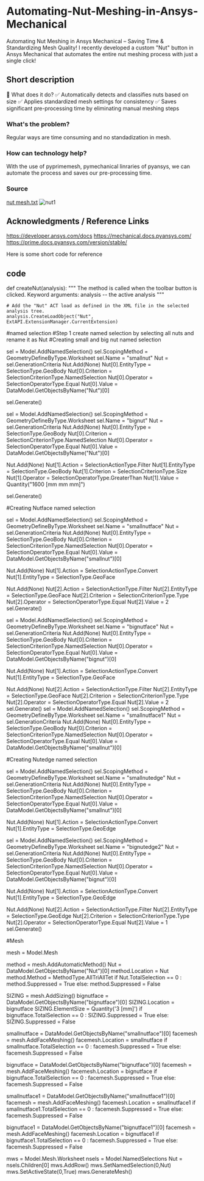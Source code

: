 # Automating-Nut-Meshing-in-Ansys-Mechanical
 Automating Nut Meshing in Ansys Mechanical – Saving Time & Standardizing Mesh Quality!
 I recently developed a custom "Nut" button in Ansys Mechanical that automates the entire nut meshing process with just a single click!

## Short description
🔹 What does it do?
 ✅ Automatically detects and classifies nuts based on size
 ✅ Applies standardized mesh settings for consistency
 ✅ Saves significant pre-processing time by eliminating manual meshing steps
 
### What's the problem?

Regular ways are time consuming and no standadization in mesh.

### How can technology help?
With the use of pyprimemesh, pymechanical linraries of pyansys, we can automate the process and saves our pre-processing time.

### Source
[nut mesh.txt](https://github.com/user-attachments/files/19408837/nut.mesh.txt)
![nut1](https://github.com/user-attachments/assets/c85906d1-7105-4e52-bc68-bbe296519b37)

## Acknowledgments / Reference Links

https://developer.ansys.com/docs
https://mechanical.docs.pyansys.com/
https://prime.docs.pyansys.com/version/stable/

Here is some short code for reference

## code

def createNut(analysis):
    """
    The method is called when the toolbar button is clicked.
    Keyword arguments:
    analysis -- the active analysis
    """

    # Add the "Nut" ACT load as defined in the XML file in the selected analysis tree.
    analysis.CreateLoadObject("Nut", ExtAPI.ExtensionManager.CurrentExtension)

#named selection
#Step 1 create named selection by selecting all nuts and rename it as Nut
#Creating small and big nut named selection

sel = Model.AddNamedSelection()
sel.ScopingMethod = GeometryDefineByType.Worksheet
sel.Name = "smallnut"
Nut = sel.GenerationCriteria
Nut.Add(None)
Nut[0].EntityType = SelectionType.GeoBody
Nut[0].Criterion = SelectionCriterionType.NamedSelection
Nut[0].Operator = SelectionOperatorType.Equal
Nut[0].Value = DataModel.GetObjectsByName("Nut")[0]

sel.Generate()

sel = Model.AddNamedSelection()
sel.ScopingMethod = GeometryDefineByType.Worksheet
sel.Name = "bignut"
Nut = sel.GenerationCriteria
Nut.Add(None)
Nut[0].EntityType = SelectionType.GeoBody
Nut[0].Criterion = SelectionCriterionType.NamedSelection
Nut[0].Operator = SelectionOperatorType.Equal
Nut[0].Value = DataModel.GetObjectsByName("Nut")[0]

Nut.Add(None)
Nut[1].Action = SelectionActionType.Filter
Nut[1].EntityType = SelectionType.GeoBody
Nut[1].Criterion = SelectionCriterionType.Size
Nut[1].Operator = SelectionOperatorType.GreaterThan
Nut[1].Value = Quantity("1600 [mm mm mm]")

sel.Generate()

#Creating Nutface named selection

sel = Model.AddNamedSelection()
sel.ScopingMethod = GeometryDefineByType.Worksheet
sel.Name = "smallnutface"
Nut = sel.GenerationCriteria
Nut.Add(None)
Nut[0].EntityType = SelectionType.GeoBody
Nut[0].Criterion = SelectionCriterionType.NamedSelection
Nut[0].Operator = SelectionOperatorType.Equal
Nut[0].Value = DataModel.GetObjectsByName("smallnut")[0]

Nut.Add(None)
Nut[1].Action = SelectionActionType.Convert
Nut[1].EntityType = SelectionType.GeoFace

Nut.Add(None)
Nut[2].Action = SelectionActionType.Filter
Nut[2].EntityType = SelectionType.GeoFace
Nut[2].Criterion = SelectionCriterionType.Type
Nut[2].Operator = SelectionOperatorType.Equal
Nut[2].Value = 2
sel.Generate()

sel = Model.AddNamedSelection()
sel.ScopingMethod = GeometryDefineByType.Worksheet
sel.Name = "bignutface"
Nut = sel.GenerationCriteria
Nut.Add(None)
Nut[0].EntityType = SelectionType.GeoBody
Nut[0].Criterion = SelectionCriterionType.NamedSelection
Nut[0].Operator = SelectionOperatorType.Equal
Nut[0].Value = DataModel.GetObjectsByName("bignut")[0]

Nut.Add(None)
Nut[1].Action = SelectionActionType.Convert
Nut[1].EntityType = SelectionType.GeoFace

Nut.Add(None)
Nut[2].Action = SelectionActionType.Filter
Nut[2].EntityType = SelectionType.GeoFace
Nut[2].Criterion = SelectionCriterionType.Type
Nut[2].Operator = SelectionOperatorType.Equal
Nut[2].Value = 2
sel.Generate()
sel = Model.AddNamedSelection()
sel.ScopingMethod = GeometryDefineByType.Worksheet
sel.Name = "smallnutface1"
Nut = sel.GenerationCriteria
Nut.Add(None)
Nut[0].EntityType = SelectionType.GeoBody
Nut[0].Criterion = SelectionCriterionType.NamedSelection
Nut[0].Operator = SelectionOperatorType.Equal
Nut[0].Value = DataModel.GetObjectsByName("smallnut")[0]

#Creating Nutedge named selection

sel = Model.AddNamedSelection()
sel.ScopingMethod = GeometryDefineByType.Worksheet
sel.Name = "smallnutedge"
Nut = sel.GenerationCriteria
Nut.Add(None)
Nut[0].EntityType = SelectionType.GeoBody
Nut[0].Criterion = SelectionCriterionType.NamedSelection
Nut[0].Operator = SelectionOperatorType.Equal
Nut[0].Value = DataModel.GetObjectsByName("smallnut")[0]

Nut.Add(None)
Nut[1].Action = SelectionActionType.Convert
Nut[1].EntityType = SelectionType.GeoEdge


sel = Model.AddNamedSelection()
sel.ScopingMethod = GeometryDefineByType.Worksheet
sel.Name = "bignutedge2"
Nut = sel.GenerationCriteria
Nut.Add(None)
Nut[0].EntityType = SelectionType.GeoBody
Nut[0].Criterion = SelectionCriterionType.NamedSelection
Nut[0].Operator = SelectionOperatorType.Equal
Nut[0].Value = DataModel.GetObjectsByName("bignut")[0]

Nut.Add(None)
Nut[1].Action = SelectionActionType.Convert
Nut[1].EntityType = SelectionType.GeoEdge

Nut.Add(None)
Nut[2].Action = SelectionActionType.Filter
Nut[2].EntityType = SelectionType.GeoEdge
Nut[2].Criterion = SelectionCriterionType.Type
Nut[2].Operator = SelectionOperatorType.Equal
Nut[2].Value = 1
sel.Generate()

#Mesh

mesh = Model.Mesh

method = mesh.AddAutomaticMethod()
Nut = DataModel.GetObjectsByName("Nut")[0]
method.Location = Nut
method.Method = MethodType.AllTriAllTet
if Nut.TotalSelection == 0 :
    method.Suppressed = True
else:
    method.Suppressed = False


SIZING = mesh.AddSizing()
bignutface = DataModel.GetObjectsByName("bignutface")[0]
SIZING.Location = bignutface
SIZING.ElementSize = Quantity('3 [mm]')
if bignutface.TotalSelection == 0 :
    SIZING.Suppressed = True
else:
    SIZING.Suppressed = False

smallnutface = DataModel.GetObjectsByName("smallnutface")[0]
facemesh = mesh.AddFaceMeshing()
facemesh.Location = smallnutface
if smallnutface.TotalSelection == 0 :
    facemesh.Suppressed = True
else:
    facemesh.Suppressed = False

bignutface = DataModel.GetObjectsByName("bignutface")[0]
facemesh = mesh.AddFaceMeshing()
facemesh.Location = bignutface
if bignutface.TotalSelection == 0 :
    facemesh.Suppressed = True
else:
    facemesh.Suppressed = False

smallnutface1 = DataModel.GetObjectsByName("smallnutface1")[0]
facemesh = mesh.AddFaceMeshing()
facemesh.Location = smallnutface1
if smallnutface1.TotalSelection == 0 :
    facemesh.Suppressed = True
else:
    facemesh.Suppressed = False

bignutface1 = DataModel.GetObjectsByName("bignutface1")[0]
facemesh = mesh.AddFaceMeshing()
facemesh.Location = bignutface1
if bignutface1.TotalSelection == 0 :
    facemesh.Suppressed = True
else:
    facemesh.Suppressed = False

mws = Model.Mesh.Worksheet
nsels = Model.NamedSelections
Nut = nsels.Children[0]
mws.AddRow()
mws.SetNamedSelection(0,Nut)
mws.SetActiveState(0,True)
mws.GenerateMesh()

